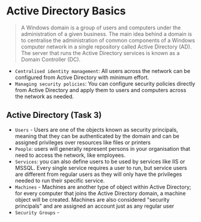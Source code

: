 # Active Directory Basics

> A Windows domain is a group of users and computers under the administration of a given business. The main idea behind a domain is to centralise the administration of common components of a Windows computer network in a single repository called Active Directory (AD). The server that runs the Active Directory services is known as a Domain Controller (DC).

* `Centralised identity management`: All users across the network can be configured from Active Directory with minimum effort.
* `Managing security policies`: You can configure security policies directly from Active Directory and apply them to users and computers across the network as needed.

## Active Directory (Task 3)

* `Users` - Users are one of the objects known as security principals, meaning that they can be authenticated by the domain and can be assigned privileges over resources like files or printers
* `People`: users will generally represent persons in your organisation that need to access the network, like employees.
* `Services`: you can also define users to be used by services like IIS or MSSQL. Every single service requires a user to run, but service users are different from regular users as they will only have the privileges needed to run their specific service.
* `Machines` - Machines are another type of object within Active Directory; for every computer that joins the Active Directory domain, a machine object will be created. Machines are also considered "security principals" and are assigned an account just as any regular user
* `Security Groups` - 
